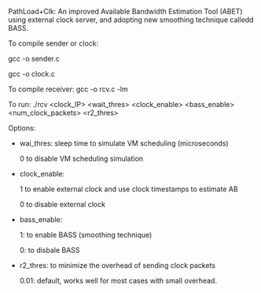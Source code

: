 PathLoad+Clk: An improved Available Bandwidth Estimation Tool (ABET) using external clock server, and adopting new smoothing technique calledd BASS.

To compile sender or clock: 

gcc -o sender.c 

gcc -o clock.c 

To compile receiver: gcc -o rcv.c -lm

To run: ./rcv <clock_IP> <wait_thres> <clock_enable> <bass_enable> <num_clock_packets> <r2_thres>

Options: 

+ wai_thres: sleep time to simulate VM scheduling (microseconds)

  0 to disable VM scheduling simulation

+ clock_enable:

  1 to enable external clock and use clock timestamps to estimate AB
  
  0 to disable external clock
  
+ bass_enable:

  1: to enable BASS (smoothing technique)
  
  0: to disbale BASS

+ r2_thres: to minimize the overhead of sending clock packets 

  0.01: default, works well for most cases with small overhead.
